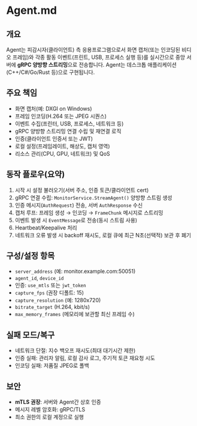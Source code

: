 # Agent.md

## 개요

Agent는 피감시자(클라이언트) 측 응용프로그램으로서 화면 캡처(또는 인코딩된 비디오 프레임)와 각종 활동 이벤트(프린트, USB, 프로세스 실행 등)를 실시간으로 중앙 서버에 **gRPC 양방향 스트리밍**으로 전송합니다. Agent는 데스크톱 애플리케이션(C++/C#/Go/Rust 등)으로 구현됩니다.

## 주요 책임

* 화면 캡처(예: DXGI on Windows)
* 프레임 인코딩(H.264 또는 JPEG 시퀀스)
* 이벤트 수집(프린터, USB, 프로세스, 네트워크 등)
* gRPC 양방향 스트리밍 연결 수립 및 재연결 로직
* 인증(클라이언트 인증서 또는 JWT)
* 로컬 설정(프레임레이트, 해상도, 캡처 영역)
* 리소스 관리(CPU, GPU, 네트워크) 및 QoS

## 동작 플로우(요약)

1. 시작 시 설정 불러오기(서버 주소, 인증 토큰/클라이언트 cert)
2. gRPC 연결 수립: `MonitorService.StreamAgent()` 양방향 스트림 생성
3. 인증 메시지(`AuthRequest`) 전송, 서버 `AuthResponse` 수신
4. 캡처 루프: 프레임 생성 → 인코딩 → `FrameChunk` 메시지로 스트리밍
5. 이벤트 발생 시 `EventMessage`로 전송(동시 스트림 사용)
6. Heartbeat/Keepalive 처리
7. 네트워크 오류 발생 시 backoff 재시도, 로컬 큐에 최근 N초(선택적) 보관 후 폐기

## 구성/설정 항목

* `server_address` (예: monitor.example.com:50051)
* `agent_id`, `device_id`
* 인증: `use_mtls` 또는 `jwt_token`
* `capture_fps` (권장 디폴트: 15)
* `capture_resolution` (예: 1280x720)
* `bitrate_target` (H.264, kbit/s)
* `max_memory_frames` (메모리에 보관할 최신 프레임 수)

## 실패 모드/복구

* 네트워크 단절: 지수 백오프 재시도(최대 대기시간 제한)
* 인증 실패: 관리자 알림, 로컬 감사 로그, 주기적 토큰 재요청 시도
* 인코딩 실패: 저품질 JPEG로 폴백

## 보안

* **mTLS 권장**: 서버와 Agent간 상호 인증
* 메시지 레벨 암호화: gRPC/TLS
* 최소 권한의 로컬 계정으로 실행

